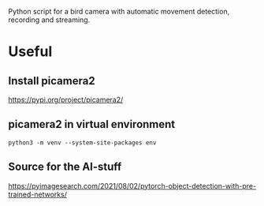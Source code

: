 Python script for a bird camera with automatic movement detection, recording and streaming.

# Useful

## Install picamera2
https://pypi.org/project/picamera2/

## picamera2 in virtual environment
`python3 -m venv --system-site-packages env`

## Source for the AI-stuff
https://pyimagesearch.com/2021/08/02/pytorch-object-detection-with-pre-trained-networks/
